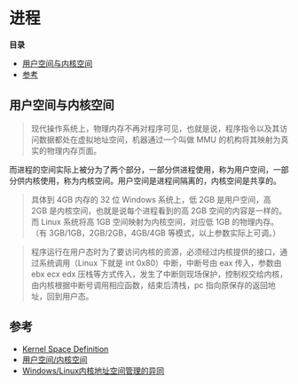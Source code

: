 # 进程

**目录**

<!-- vim-markdown-toc GFM -->
* [用户空间与内核空间](#用户空间与内核空间)
* [参考](#参考)

<!-- vim-markdown-toc -->

## 用户空间与内核空间

> 现代操作系统上，物理内存不再对程序可见，也就是说，程序指令以及其访问数据都处在虚拟地址空间，机器通过一个叫做 MMU 的机构将其映射为真实的物理内存页面。

而进程的空间实际上被分为了两个部分，一部分供进程使用，称为用户空间，一部分供内核使用，称为内核空间。用户空间是进程间隔离的，内核空间是共享的。

> 具体到 4GB 内存的 32 位 Windows 系统上，低 2GB 是用户空间，高 2GB 是内核空间，也就是说每个进程看到的高 2GB 空间的内容是一样的。而 Linux 系统将高 1GB 空间映射为内核空间，对应低 1GB 的物理内存。（有 3GB/1GB，2GB/2GB，4GB/4GB 等模式，以上参数实际上可调。）

> 程序运行在用户态时为了要访问内核的资源，必须经过内核提供的接口，通过系统调用（Linux 下就是 int 0x80）中断，中断号由 eax 传入，参数由 ebx ecx edx 压栈等方式传入，发生了中断则现场保护，控制权交给内核，由内核根据中断号调用相应函数，结束后清栈，pc 指向原保存的返回地址，回到用户态。

## 参考

* [Kernel Space Definition](http://www.linfo.org/kernel_space.html)
* [用户空间/内核空间](http://bbs.csdn.net/topics/330137042)
* [Windows/Linux内核地址空间管理的异同](http://blog.csdn.net/dog250/article/details/16356141)
